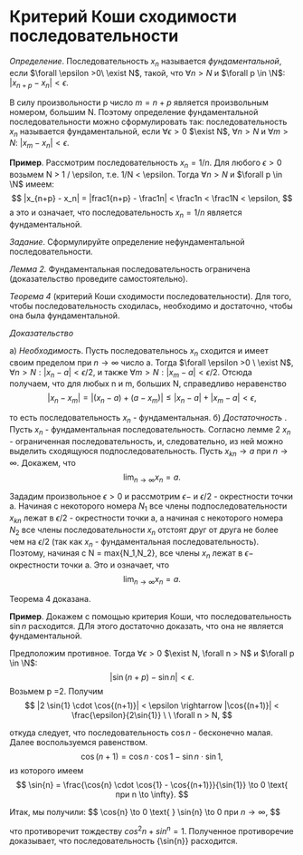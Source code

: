 # Критерий Коши сходимости последовательности

_Определение_. Последовательность ${x_n}$ называется _фундаментальной_, если $\forall \epsilon >0\ \exist N$, такой, что $\forall n > N$ и $\forall p \in \N$: $|x_{n+p} - x_n| < \epsilon$.

В силу произвольности p число $m = n+p$ является произвольным номером, большим N. Поэтому определение фундаментальной последовательности можно сформулировать так:  последовательность ${x_n}$ называется фундаментальной, если $\forall \epsilon >0$ $\exist N$, $\forall n > N$ и $\forall m > N$: $|x_m - x_n| < \epsilon$.

**Пример**. Рассмотрим последовательность ${x_n} = {1/n}$. Для любого $\epsilon > 0$ возьмем N > 1 / \epsilon, т.е. 1/N < \epsilon. Тогда $\forall n > N$ и $\forall p \in \N$ имеем:
$$
    |x_{n+p} - x_n| = |frac1{n+p} - \frac1n| < \frac1n < \frac1N < \epsilon,
$$
а это и означает, что последовательность ${x_n} = 1/n$ является фундаментальной.

*Задание*. Сформулируйте определение нефундаментальной последовательности.

*Лемма 2.* Фундаментальная последовательность ограничена (доказательство проведите самостоятельно).

*Теорема 4* (критерий Коши сходимости последовательности). Для того, чтобы последовательность сходилась, необходимо и достаточно, чтобы она была фундаментальной.

_Доказательство_

а) _Необходимость_. Пусть последовательнось ${x_n}$ сходится и имеет своим пределом при $n\to\infty$ число a. Тогда $\forall \epsilon >0 \ \exist N$, $\forall n > N: |x_n-a| <\epsilon/2$, и также $\forall m > N:|x_m -a| < \epsilon/2$. Отсюда получаем, что для любых n и m, больших N, справедливо неравенство
$$
    |x_n - x_m| = |(x_n - a) + (a-x_m)| \leq |x_n - a| + |x_m -a| < \epsilon,
$$

то есть последовательность ${x_n}$ - фундаментальная.
б) _Достаточность_ . Пусть ${x_n}$ - фундаментальная последовательность. Согласно лемме 2 ${x_n}$ - ограниченная последовательность, и, следовательно, из ней можно выделить сходящуюся подпоследовательность. Пусть ${x_{kn}} \to a$ при $n\to\infty$. Докажем, что
$$
    \lim_{n\to\infty} x_n = a.
$$

Зададим произвольное $\epsilon >0$ и рассмотрим $\epsilon -$ и $\epsilon/2$ - окрестности точки a. Начиная с некоторого номера $N_1$ все члены подпоследовательности ${x_{kn}}$ лежат в $\epsilon/2$ - окрестности точки a, а начиная с некоторого номера $N_2$ все члены последовательности ${x_n}$ отстоят друг от друга не более чем на $\epsilon/2$ (так как ${x_n}$ - фундаментальная последовательность). Поэтому, начиная с N = max{N_1,N_2}, все члены ${x_n}$ лежат в $\epsilon-$ окрестности точки a. Это и означает, что 
$$
    \lim_{n\to\infty} x_n = a.
$$

Теорема 4 доказана.

**Пример**. Докажем с помощью критерия Коши, что последовательность ${\sin{n}}$ расходится. ДЛя этого достаточно доказать, что она не является фундаментальной.

Предположим противное. Тогда $\forall \epsilon >0$ $\exist N, \forall n > N$ и $\forall p \in \N$:
$$
    |\sin{(n+p)} - \sin{n}| < \epsilon.
$$
Возьмем p =2. Получим
$$
    |2 \sin{1} \cdot \cos{(n+1)}| < \epsilon \rightarrow |\cos{(n+1)}| < \frac{\epsilon}{2\sin{1}} \ \ \forall n > N,
$$

откуда следует, что последовательность ${\cos{n}}$ - бесконечно малая. Далее воспользуемся равенством.
$$
    \cos{(n+1)} = \cos{n} \cdot \cos{1} - \sin{n} \cdot \sin{1},
$$
из которого имеем
$$
    \sin{n} = \frac{\cos{n} \cdot \cos{1} - \cos{(n+1)}}{\sin{1}} \to 0 \text{   при  n \to \infty}.
$$

Итак, мы получили:
$$
    \cos{n} \to 0 \text{   } \sin{n} \to 0 при $n \to \infty$,
$$

что противоречит тождеству $cos^2n + sin^n = 1$. Полученное противоречие доказывает, что последовательность {\sin{n}} расходится.